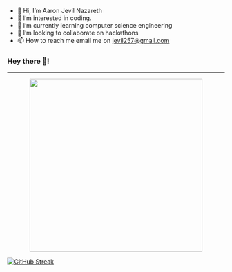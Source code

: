 - 👋 Hi, I’m Aaron Jevil Nazareth
- 👀 I’m interested in coding.
- 🌱 I’m currently learning computer science engineering
- 💞️ I’m looking to collaborate on hackathons
- 📫 How to reach me email me on jevil257@gmail.com


### Hey there 👋!

<hr>

<p align = "center">
  <img src = "https://github-readme-stats.vercel.app/api?username=jevil&show_icons=true&theme=bear" " width = 400>
</p>
                                                                                                                          
[![GitHub Streak](https://github-readme-streak-stats.herokuapp.com?user=jevil25&theme=blueberry_duo&hide_border=true)](https://git.io/streak-stats)                                                                                                                          

<!---
jevil25/jevil25 is a ✨ special ✨ repository because its `README.md` (this file) appears on your GitHub profile.
You can click the Preview link to take a look at your changes.
--->
